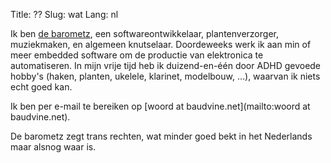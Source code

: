 Title: ??
Slug: wat
Lang: nl

Ik ben [de barometz](https://nl.wikipedia.org/wiki/Barometz), een
softwareontwikkelaar, plantenverzorger, muziekmaken, en algemeen knutselaar.
Doordeweeks werk ik aan min of meer embedded software om de productie van
elektronica te automatiseren. In mijn vrije tijd heb ik duizend-en-één door ADHD
gevoede hobby's (haken, planten, ukelele, klarinet, modelbouw, ...), waarvan ik niets echt goed kan.

Ik ben per e-mail te bereiken op [woord at baudvine.net](mailto:woord at
baudvine.net).

De barometz zegt trans rechten, wat minder goed bekt in het Nederlands maar
alsnog waar is.
